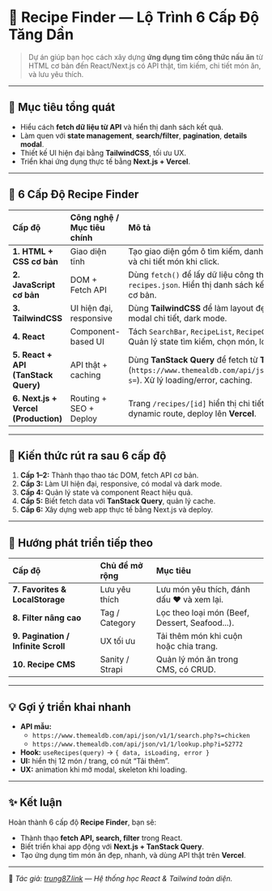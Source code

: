 # 🍳 Recipe Finder — Lộ Trình 6 Cấp Độ Tăng Dần

> Dự án giúp bạn học cách xây dựng **ứng dụng tìm công thức nấu ăn** từ HTML cơ bản đến React/Next.js có API thật, tìm kiếm, chi tiết món ăn, và lưu yêu thích.

---

## 🎯 Mục tiêu tổng quát

- Hiểu cách **fetch dữ liệu từ API** và hiển thị danh sách kết quả.
- Làm quen với **state management**, **search/filter**, **pagination**, **details modal**.
- Thiết kế UI hiện đại bằng **TailwindCSS**, tối ưu UX.
- Triển khai ứng dụng thực tế bằng **Next.js + Vercel**.

---

## 🧩 6 Cấp Độ Recipe Finder

| Cấp độ                               | Công nghệ / Mục tiêu chính | Mô tả                                                                                                                                          |
| :----------------------------------- | :------------------------- | :--------------------------------------------------------------------------------------------------------------------------------------------- |
| **1. HTML + CSS cơ bản**             | Giao diện tĩnh             | Tạo giao diện gồm ô tìm kiếm, danh sách món ăn (card), và chi tiết món khi click.                                                              |
| **2. JavaScript cơ bản**             | DOM + Fetch API            | Dùng `fetch()` để lấy dữ liệu công thức mẫu từ file `recipes.json`. Hiển thị danh sách kết quả, xử lý tìm kiếm cơ bản.                         |
| **3. TailwindCSS**                   | UI hiện đại, responsive    | Dùng **TailwindCSS** để làm layout đẹp, grid card món ăn, modal chi tiết, dark mode.                                                           |
| **4. React**                         | Component-based UI         | Tách `SearchBar`, `RecipeList`, `RecipeCard`, `RecipeModal`. Quản lý state tìm kiếm, chọn món, loading.                                        |
| **5. React + API (TanStack Query)**  | API thật + caching         | Dùng **TanStack Query** để fetch từ **TheMealDB API** (`https://www.themealdb.com/api/json/v1/1/search.php?s=`). Xử lý loading/error, caching. |
| **6. Next.js + Vercel (Production)** | Routing + SEO + Deploy     | Trang `/recipes/[id]` hiển thị chi tiết món, tối ưu SEO, dynamic route, deploy lên **Vercel**.                                                 |

---

## 🧠 Kiến thức rút ra sau 6 cấp độ

1. **Cấp 1–2:** Thành thạo thao tác DOM, fetch API cơ bản.
2. **Cấp 3:** Làm UI hiện đại, responsive, có modal và dark mode.
3. **Cấp 4:** Quản lý state và component React hiệu quả.
4. **Cấp 5:** Biết fetch data với **TanStack Query**, quản lý cache.
5. **Cấp 6:** Xây dựng web app thực tế bằng Next.js và deploy.

---

## 🚀 Hướng phát triển tiếp theo

| Cấp độ                              | Chủ đề mở rộng  | Mục tiêu                                       |
| :---------------------------------- | :-------------- | :--------------------------------------------- |
| **7. Favorites & LocalStorage**     | Lưu yêu thích   | Lưu món yêu thích, đánh dấu ❤️ và xem lại.     |
| **8. Filter nâng cao**              | Tag / Category  | Lọc theo loại món (Beef, Dessert, Seafood...). |
| **9. Pagination / Infinite Scroll** | UX tối ưu       | Tải thêm món khi cuộn hoặc chia trang.         |
| **10. Recipe CMS**                  | Sanity / Strapi | Quản lý món ăn trong CMS, có CRUD.             |

---

## 💡 Gợi ý triển khai nhanh

- **API mẫu:**
  - `https://www.themealdb.com/api/json/v1/1/search.php?s=chicken`
  - `https://www.themealdb.com/api/json/v1/1/lookup.php?i=52772`
- **Hook:** `useRecipes(query)` → `{ data, isLoading, error }`
- **UI:** hiển thị 12 món / trang, có nút “Tải thêm”.
- **UX:** animation khi mở modal, skeleton khi loading.

---

## ✨ Kết luận

Hoàn thành 6 cấp độ **Recipe Finder**, bạn sẽ:

- Thành thạo **fetch API, search, filter** trong React.
- Biết triển khai app động với **Next.js + TanStack Query**.
- Tạo ứng dụng tìm món ăn đẹp, nhanh, và dùng API thật trên **Vercel**.

---

📌 _Tác giả: [trung87.link](https://trung87.link) — Hệ thống học React & Tailwind toàn diện._

